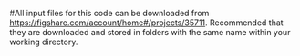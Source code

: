 #All input files for this code can be downloaded from https://figshare.com/account/home#/projects/35711.  Recommended that they are downloaded and stored in folders with the same name within your working directory.
